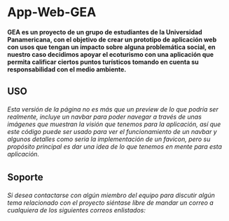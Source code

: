 # App-Web-GEA
#### GEA es un proyecto de un grupo de estudiantes de la Universidad Panamericana, con el objetivo de crear un prototipo de aplicación web con usos que tengan un impacto sobre alguna problemática social, en nuestro caso decidimos apoyar el ecoturismo con una aplicación que permita calificar ciertos puntos turísticos tomando en cuenta su responsabilidad con el medio ambiente. 
## USO
###### Esta versión de la página no es más que un preview de lo que podría ser realmente, incluye un navbar para poder navegar a través de unas imágenes que muestran la visión que tenemos para la aplicación, así que este código puede ser usado para ver el funcionamiento de un navbar y algunos detalles como seria la implementación de un favicon, pero su propósito principal es dar una idea de lo que tenemos en mente para esta aplicación. 
## Soporte
###### Si desea contactarse con algún miembro del equipo para discutir algún tema relacionado con el proyecto siéntase libre de mandar un correo a cualquiera de los siguientes correos enlistados: 
